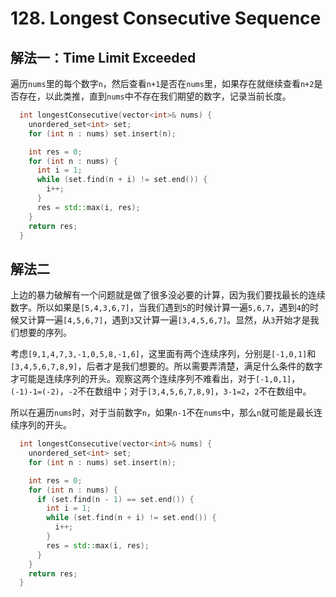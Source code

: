 # 128. Longest Consecutive Sequence
## 解法一：Time Limit Exceeded
遍历`nums`里的每个数字`n`，然后查看`n+1`是否在`nums`里，如果存在就继续查看`n+2`是否存在，以此类推，直到`nums`中不存在我们期望的数字，记录当前长度。
```cpp
  int longestConsecutive(vector<int>& nums) {
    unordered_set<int> set;
    for (int n : nums) set.insert(n);

    int res = 0;
    for (int n : nums) {
      int i = 1;
      while (set.find(n + i) != set.end()) {
        i++;
      }
      res = std::max(i, res);
    }
    return res;
  }
```

## 解法二
上边的暴力破解有一个问题就是做了很多没必要的计算，因为我们要找最长的连续数字。所以如果是`[5,4,3,6,7]`，当我们遇到`5`的时候计算一遍`5,6,7`，遇到`4`的时候又计算一遍`[4,5,6,7]`，遇到`3`又计算一遍`[3,4,5,6,7]`。显然，从`3`开始才是我们想要的序列。

考虑`[9,1,4,7,3,-1,0,5,8,-1,6]`，这里面有两个连续序列，分别是`[-1,0,1]`和`[3,4,5,6,7,8,9]`，后者才是我们想要的。所以需要弄清楚，满足什么条件的数字才可能是连续序列的开头。观察这两个连续序列不难看出，对于`[-1,0,1]`，`(-1)-1=(-2)`，`-2`不在数组中；对于`[3,4,5,6,7,8,9]`，`3-1=2`，`2`不在数组中。

所以在遍历`nums`时，对于当前数字`n`，如果`n-1`不在`nums`中，那么`n`就可能是最长连续序列的开头。

```cpp
  int longestConsecutive(vector<int>& nums) {
    unordered_set<int> set;
    for (int n : nums) set.insert(n);

    int res = 0;
    for (int n : nums) {
      if (set.find(n - 1) == set.end()) {
        int i = 1;
        while (set.find(n + i) != set.end()) {
          i++;
        }
        res = std::max(i, res);
      }
    }
    return res;
  }
```